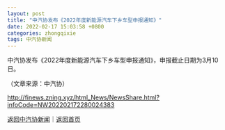 ```yaml
---
layout: post
title: "中汽协发布《2022年度新能源汽车下乡车型申报通知》"
date: 2022-02-17 15:03:58 +0800
categories: zhongqixie
tags: 中汽协新闻
---
```

<p>中汽协发布《2022年度新能源汽车下乡车型申报通知》，申报截止日期为3月10日。</p><p class="em_media">（文章来源：中汽协）</p>

<http://finews.zning.xyz/html_News/NewsShare.html?infoCode=NW202202172280024383>

[返回中汽协新闻](//finews.withounder.com/category/zhongqixie.html)｜[返回首页](//finews.withounder.com/)